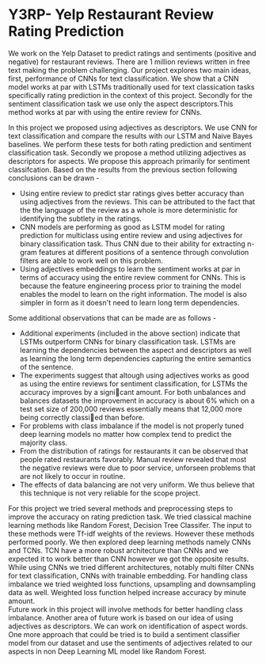 # Y3RP- Yelp Restaurant Review Rating Prediction

We work on the Yelp Dataset to predict ratings and sentiments (positive and negative) for restaurant reviews. There are 1 million reviews written in free text making the problem challenging. Our project
explores two main ideas, first, performance of CNNs for text classification. We show that a CNN model works at par with LSTMs traditionally used for text classication tasks specifically rating prediction in the
context of this project. Secondly for the sentiment classification task we use only the aspect descriptors.This method works at par with using the entire review for CNNs.


In this project we proposed using adjectives as descriptors. We use CNN for text classification and compare
the results with our LSTM and Naive Bayes baselines. We perform these tests for both rating prediction and
sentiment classification task. Secondly we propose a method utilizing adjectives as descriptors for aspects.
We propose this approach primarily for sentiment classifcation. Based on the results from the previous
section following conclusions can be drawn -<br>
- Using entire review to predict star ratings gives better accuracy than using adjectives from the reviews.
This can be attributed to the fact that the the language of the review as a whole is more deterministic
for identifying the subtlety in the ratings.
- CNN models are performing as good as LSTM model for rating prediction for multiclass using entire
review and using adjectives for binary classification task. Thus CNN due to their ability for extracting
n-gram features at different positions of a sentence through convolution filters are able to work well on
this problem.
- Using adjectives embeddings to learn the sentiment works at par in terms of accuracy using the entire
review comment for CNNs. This is because the feature engineering process prior to training the model enables 
the model to learn on the right information. The model is also simpler in form as it doesn't
need to learn long term dependencies.

Some additional observations that can be made are as follows -<br>

- Additional experiments (included in the above section) indicate that LSTMs outperform CNNs for
binary classification task. LSTMs are learning the dependencies between the aspect and descriptors as
well as learning the long term dependencies capturing the entire semantics of the sentence.
- The experiments suggest that altough using adjectives works as good as using the entire reviews for
sentiment classification, for LSTMs the accuracy improves by a signicant amount. For both unbalances
and balances datasets the improvement in accuracy is about 6% which on a test set size of 200,000
reviews essentially means that 12,000 more being correctly classied than before.
- For problems with class imbalance if the model is not properly tuned deep learning models no matter
how complex tend to predict the majority class.
- From the distribution of ratings for restaurants it can be observed that people rated restaurants
favorably. Manual review revealed that most the negative reviews were due to poor service, unforseen
problems that are not likely to occur in routine.
- The effects of data balancing are not very uniform. We thus believe that this technique is not very
reliable for the scope project.<br>

For this project we tried several methods and preprocessing steps to improve the accuracy on rating
prediction task. We tried classical machine learning methods like Random Forest, Decision Tree Classifer.
The input to these methods were Tf-idf weights of the reviews. However these methods performed poorly.
We then explored deep learning methods namely CNNs and TCNs. TCN have a more robust architecture
than CNNs and we expected it to work better than CNN however we got the opposite results. While using
CNNs we tried different architectures, notably multi filter CNNs for text classification, CNNs with trainable
embedding. For handling class imbalance we tried weighted loss functions, upsampling and downsampling
data as well. Weighted loss function helped increase accuracy by minute amount.
<br>
Future work in this project will involve methods for better handling class imbalance. Another area of
future work is based on our idea of using adjectives as descriptors. We can work on identification of aspect
words. One more approach that could be tried is to build a sentiment classifier model from our dataset and
use the sentiments of adjectives related to our aspects in non Deep Learning ML model like Random Forest.
